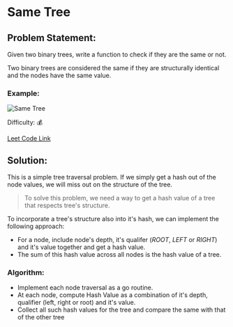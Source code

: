 # Same Tree

## Problem Statement:
Given two binary trees, write a function to check if they are the same or not.

Two binary trees are considered the same if they are structurally identical and the nodes have the same value.

### Example:
![Same Tree](https://jeyabalajis.github.io/goalgos/images/same-tree.png)

Difficulty: :moneybag:

[Leet Code Link](https://leetcode.com/problems/same-tree/)

## Solution:

This is a simple tree traversal problem. If we simply get a hash out of the node values, we will miss out on the structure of the tree.

> To solve this problem, we need a way to get a hash value of a tree that respects tree's structure.

To incorporate a tree's structure also into it's hash, we can implement the following approach:

- For a node, include node's depth, it's qualifer (_ROOT_, _LEFT_ or _RIGHT_) and it's value together and get a hash value.
- The sum of this hash value across all nodes is the hash value of a tree.


### Algorithm:

- Implement each node traversal as a go routine. 
- At each node, compute Hash Value as a combination of it's depth, qualifier (left, right or root) and it's value.
- Collect all such hash values for the tree and compare the same with that of the other tree